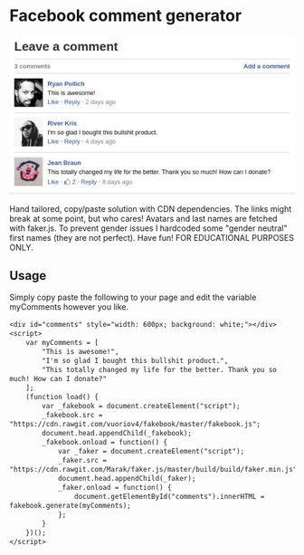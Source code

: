 
<h1>Facebook comment generator</h1>

<img src="preview.jpg"/>
<p>
  Hand tailored, copy/paste solution with CDN dependencies. 
  The links might break at some point, but who cares! Avatars and last names are fetched with faker.js. To prevent gender       issues I hardcoded some "gender neutral" first names (they are not perfect). Have fun! FOR EDUCATIONAL PURPOSES ONLY. 
</p>
<h2>Usage</h2>
Simply copy paste the following to your page and edit the variable myComments however you like.

    <div id="comments" style="width: 600px; background: white;"></div>
    <script>
    	var myComments = [
    		"This is awesome!",
    		"I'm so glad I bought this bullshit product.",
    		"This totally changed my life for the better. Thank you so much! How can I donate?"
    	];
    	(function load() {
    		var _fakebook = document.createElement("script");
    		_fakebook.src = "https://cdn.rawgit.com/vuoriov4/fakebook/master/fakebook.js";
    		document.head.appendChild(_fakebook);
    		_fakebook.onload = function() {
    			var _faker = document.createElement("script");
    		    _faker.src = "https://cdn.rawgit.com/Marak/faker.js/master/build/build/faker.min.js";
    		    document.head.appendChild(_faker);
    			_faker.onload = function() {
    				document.getElementById("comments").innerHTML = fakebook.generate(myComments);
    			};
    		}
    	})();
    </script>
    
